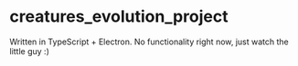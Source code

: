 # creatures_evolution_project

Written in TypeScript + Electron. No functionality right now, just watch the little guy :)
